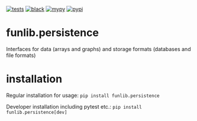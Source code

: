 [![tests](https://github.com/funkelab/funlib.persistence/actions/workflows/tests.yaml/badge.svg)](https://github.com/funkelab/funlib.persistence/actions/workflows/tests.yaml)
[![black](https://github.com/funkelab/funlib.persistence/actions/workflows/black.yaml/badge.svg)](https://github.com/funkelab/funlib.persistence/actions/workflows/black.yaml)
[![mypy](https://github.com/funkelab/funlib.persistence/actions/workflows/mypy.yaml/badge.svg)](https://github.com/funkelab/funlib.persistence/actions/workflows/mypy.yaml)
[![pypi](https://github.com/funkelab/funlib.persistence/actions/workflows/publish.yaml/badge.svg)](https://pypi.org/project/funlib.persistence/)

# funlib.persistence
Interfaces for data (arrays and graphs) and storage formats (databases and file formats)

# installation
Regular installation for usage:
`pip install funlib.persistence`

Developer installation including pytest etc.:
`pip install funlib.persistence[dev]`

